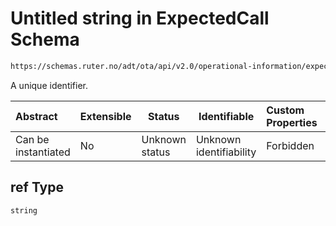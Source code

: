 # Untitled string in ExpectedCall Schema

```txt
https://schemas.ruter.no/adt/ota/api/v2.0/operational-information/expected-call.json#/definitions/tariffZoneInfo/properties/ref
```

A unique identifier.


| Abstract            | Extensible | Status         | Identifiable            | Custom Properties | Additional Properties | Access Restrictions | Defined In                                                                                             |
| :------------------ | ---------- | -------------- | ----------------------- | :---------------- | --------------------- | ------------------- | ------------------------------------------------------------------------------------------------------ |
| Can be instantiated | No         | Unknown status | Unknown identifiability | Forbidden         | Allowed               | none                | [expected-call.json\*](../../schema/operational-information/expected-call.json "open original schema") |

## ref Type

`string`

